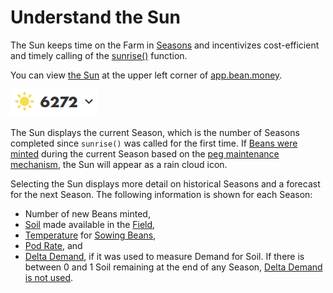 # Understand the Sun

The Sun keeps time on the Farm in [Seasons](../../protocol-resources/glossary.md#season) and incentivizes cost-efficient and timely calling of the [sunrise()](../../protocol-resources/glossary.md#sunrise) function.

You can view [the Sun](../../farm/sun.md) at the upper left corner of [app.bean.money](https://app.bean.money/).

![](<../../.gitbook/assets/image (1).png>)

The Sun displays the current Season, which is the number of Seasons completed since `sunrise()` was called for the first time. If [Beans were minted](../../peg-maintenance/overview.md#bean-supply) during the current Season based on the [peg maintenance mechanism](../../peg-maintenance/overview.md), the Sun will appear as a rain cloud icon.

Selecting the Sun displays more detail on historical Seasons and a forecast for the next Season. The following information is shown for each Season:

* Number of new Beans minted,
* [Soil](../../farm/field.md#soil) made available in the [Field](../../farm/field.md),
* [Temperature](../../farm/field.md#temperature) for [Sowing Beans](../../protocol-resources/glossary.md#sow),
* [Pod Rate](../../protocol-resources/glossary.md#pod-rate), and
* [Delta Demand](../../protocol-resources/glossary.md#delta-demand), if it was used to measure Demand for Soil. If there is between 0 and 1 Soil remaining at the end of any Season, [Delta Demand is not used](../../peg-maintenance/temperature.md#demand-for-soil).

